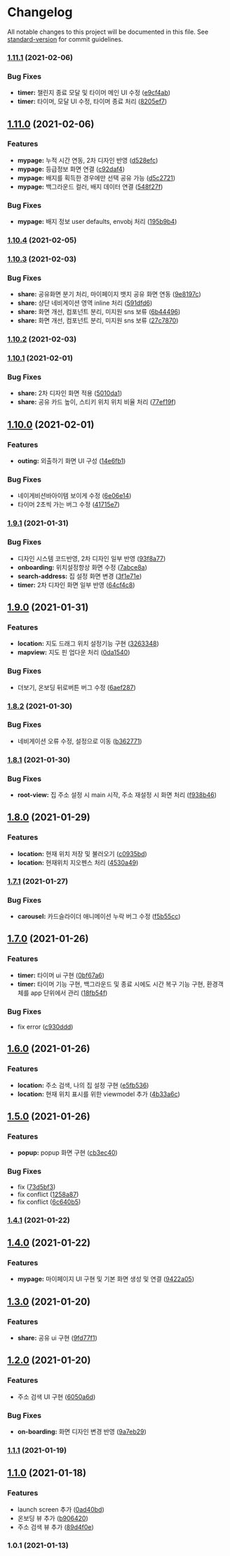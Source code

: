 # Changelog

All notable changes to this project will be documented in this file. See [standard-version](https://github.com/conventional-changelog/standard-version) for commit guidelines.

### [1.11.1](https://github.com/Nexters/Sticky_iOS/compare/v1.11.0...v1.11.1) (2021-02-06)


### Bug Fixes

* **timer:** 챌린지 종료 모달 및 타이머 메인 UI 수정 ([e9cf4ab](https://github.com/Nexters/Sticky_iOS/commit/e9cf4ab6682eb72cb9b5bc66e90c9e2c9bc9b8de))
* **timer:** 타이머, 모달 UI 수정, 타이머 종료 처리 ([8205ef7](https://github.com/Nexters/Sticky_iOS/commit/8205ef7413c816b1e892cd179a9760a1c7d07fc9))

## [1.11.0](https://github.com/Nexters/Sticky_iOS/compare/v1.10.4...v1.11.0) (2021-02-06)


### Features

* **mypage:** 누적 시간 연동, 2차 디자인 반영 ([d528efc](https://github.com/Nexters/Sticky_iOS/commit/d528efc1252f8b5403c484409664703db1456c3b))
* **mypage:** 등급정보 화면 연결 ([c92daf4](https://github.com/Nexters/Sticky_iOS/commit/c92daf453fbbd91fd00dbfa18ff7dc10bbb09643))
* **mypage:** 배지를 획득한 경우에만 선택 공유 가능 ([d5c2721](https://github.com/Nexters/Sticky_iOS/commit/d5c2721792464b09c42ed846582effca8b9aa97d))
* **mypage:** 백그라운드 컬러, 배지 데이터 연결 ([548f27f](https://github.com/Nexters/Sticky_iOS/commit/548f27fe9edd6141fd21b304d1e5d0bf8f180e1f))


### Bug Fixes

* **mypage:** 배지 정보 user defaults, envobj 처리 ([195b9b4](https://github.com/Nexters/Sticky_iOS/commit/195b9b463f777cb8ebcf1ff88bf935aa8aa4081c))

### [1.10.4](https://github.com/Nexters/Sticky_iOS/compare/v1.10.3...v1.10.4) (2021-02-05)

### [1.10.3](https://github.com/Nexters/Sticky_iOS/compare/v1.10.2...v1.10.3) (2021-02-03)


### Bug Fixes

* **share:** 공유화면 분기 처리, 마이페이지 뱃지 공유 화면 연동 ([9e8197c](https://github.com/Nexters/Sticky_iOS/commit/9e8197c30bb709f086cef160de34b77ab6ad8ec8))
* **share:** 상단 네비게이션 영역 inline 처리 ([591dfd6](https://github.com/Nexters/Sticky_iOS/commit/591dfd696e4ff2b63246b4a2104396c3ebab7fa6))
* **share:** 화면 개선, 컴포넌트 분리, 미지원 sns 보류 ([6b44496](https://github.com/Nexters/Sticky_iOS/commit/6b4449638968cab15db1e555a160e91fcf45a8ae))
* **share:** 화면 개선, 컴포넌트 분리, 미지원 sns 보류 ([27c7870](https://github.com/Nexters/Sticky_iOS/commit/27c78703ed3622cb863194722d01832b686acc6f))

### [1.10.2](https://github.com/Nexters/Sticky_iOS/compare/v1.10.1...v1.10.2) (2021-02-03)

### [1.10.1](https://github.com/Nexters/Sticky_iOS/compare/v1.10.0...v1.10.1) (2021-02-01)


### Bug Fixes

* **share:** 2차 디자인 화면 적용 ([5010da1](https://github.com/Nexters/Sticky_iOS/commit/5010da139a6016c77d8e17586a887a2a1eeb8ee3))
* **share:** 공유 카드 높이, 스티키 위치 위치 비율 처리 ([77ef19f](https://github.com/Nexters/Sticky_iOS/commit/77ef19fda1ff58cf3656d124ba89f166ddb0a9db))

## [1.10.0](https://github.com/Nexters/Sticky_iOS/compare/v1.9.1...v1.10.0) (2021-02-01)


### Features

* **outing:** 외출하기 화면 UI 구성 ([14e6fb1](https://github.com/Nexters/Sticky_iOS/commit/14e6fb10585c9505431676e71bf1c624dce3975a))


### Bug Fixes

* 네이게비션바아이템 보이게 수정 ([6e06e14](https://github.com/Nexters/Sticky_iOS/commit/6e06e1444c90073d03e2227e2fc7085f4858fc56))
* 타이머 2초씩 가는 버그 수정 ([41715e7](https://github.com/Nexters/Sticky_iOS/commit/41715e765aa89aef9fa051df79aa11615ef2678f))

### [1.9.1](https://github.com/Nexters/Sticky_iOS/compare/v1.9.0...v1.9.1) (2021-01-31)


### Bug Fixes

* 디자인 시스템 코드반영, 2차 디자인 일부 반영 ([93f8a77](https://github.com/Nexters/Sticky_iOS/commit/93f8a775a430d1397c77ff3925d00473f3dfe6dc))
* **onboarding:** 위치설정항상 화면 수정 ([7abce8a](https://github.com/Nexters/Sticky_iOS/commit/7abce8acdbe15ee41aa13cea1cb97268ba0a98da))
* **search-address:** 집 설정 화면 변경 ([3f1e71e](https://github.com/Nexters/Sticky_iOS/commit/3f1e71ee563ec11a890f9730c5d79bf6ea7fa51f))
* **timer:** 2차 디자인 화면 일부 반영 ([64cf4c8](https://github.com/Nexters/Sticky_iOS/commit/64cf4c84be7fe562e08010ac7b4108648bbbe5cf))

## [1.9.0](https://github.com/Nexters/Sticky_iOS/compare/v1.8.2...v1.9.0) (2021-01-31)


### Features

* **location:** 지도 드래그 위치 설정기능 구현 ([3263348](https://github.com/Nexters/Sticky_iOS/commit/3263348f6be03b907fa3a5580e4252cb9c589fa2))
* **mapview:** 지도 핀 업다운 처리 ([0da1540](https://github.com/Nexters/Sticky_iOS/commit/0da1540cb3c28281b3f019fd975fef2804087e68))


### Bug Fixes

* 더보기, 온보딩 뒤로버튼 버그 수정 ([6aef287](https://github.com/Nexters/Sticky_iOS/commit/6aef2871112ff48b2d77fc558674760f2354cbfe))

### [1.8.2](https://github.com/Nexters/Sticky_iOS/compare/v1.8.1...v1.8.2) (2021-01-30)


### Bug Fixes

* 네비게이션 오류 수정, 설정으로 이동 ([b362771](https://github.com/Nexters/Sticky_iOS/commit/b362771453c38bc5f2766ed3077cbd09326ee47f))

### [1.8.1](https://github.com/Nexters/Sticky_iOS/compare/v1.8.0...v1.8.1) (2021-01-30)


### Bug Fixes

* **root-view:** 집 주소 설정 시 main 시작, 주소 재설정 시 화면 처리 ([f938b46](https://github.com/Nexters/Sticky_iOS/commit/f938b4636961d7b1595c8061221980e2e4dffe47))

## [1.8.0](https://github.com/Nexters/Sticky_iOS/compare/v1.7.1...v1.8.0) (2021-01-29)


### Features

* **location:** 현재 위치 저장 및 불러오기 ([c0935bd](https://github.com/Nexters/Sticky_iOS/commit/c0935bdbd180cf830ab2ad87622a9e9105bcf4db))
* **location:** 현재위치 지오펜스 처리 ([4530a49](https://github.com/Nexters/Sticky_iOS/commit/4530a49673ee1cf4a259f125cbc7256bf8617b71))

### [1.7.1](https://github.com/Nexters/Sticky_iOS/compare/v1.7.0...v1.7.1) (2021-01-27)


### Bug Fixes

* **carousel:** 카드슬라이더 애니메이션 누락 버그 수정 ([f5b55cc](https://github.com/Nexters/Sticky_iOS/commit/f5b55cc61751ae12b47c1200086e39435d55282d))

## [1.7.0](https://github.com/Nexters/Sticky_iOS/compare/v1.6.0...v1.7.0) (2021-01-26)


### Features

* **timer:** 타이머 ui 구현 ([0bf67a6](https://github.com/Nexters/Sticky_iOS/commit/0bf67a651d626da87d87e69ca3cee2cf11a6d09a))
* **timer:** 타이머 기능 구현, 백그라운드 및 종료 시에도 시간 복구 기능 구현, 환경객체를 app 단위에서 관리 ([18fb54f](https://github.com/Nexters/Sticky_iOS/commit/18fb54fb23dd5ea03a1af21ed09e048ede42229a))


### Bug Fixes

* fix error ([c930ddd](https://github.com/Nexters/Sticky_iOS/commit/c930ddd75f75cea5aef8f3e0ac2e46ab0e46a58b))

## [1.6.0](https://github.com/Nexters/Sticky_iOS/compare/v1.5.0...v1.6.0) (2021-01-26)


### Features

* **location:** 주소 검색, 나의 집 설정 구현 ([e5fb536](https://github.com/Nexters/Sticky_iOS/commit/e5fb53650699818f9733c5b17892f70946290fdb))
* **location:** 현재 위치 표시를 위한 viewmodel 추가 ([4b33a6c](https://github.com/Nexters/Sticky_iOS/commit/4b33a6c4e6fc6c0da0a90c9e1869631da2d94cfb))

## [1.5.0](https://github.com/Nexters/Sticky_iOS/compare/v1.4.1...v1.5.0) (2021-01-26)


### Features

* **popup:** popup 화면 구현 ([cb3ec40](https://github.com/Nexters/Sticky_iOS/commit/cb3ec40e7055ff83af3dfc655b9392221d64d9bd))


### Bug Fixes

* fix ([73d5bf3](https://github.com/Nexters/Sticky_iOS/commit/73d5bf392987d853600cf6bcb0ad3b6edaa9c4af))
* fix conflict ([1258a87](https://github.com/Nexters/Sticky_iOS/commit/1258a876d3cf15c35fafc1bb152b594311df97b8))
* fix conflict ([6c640b5](https://github.com/Nexters/Sticky_iOS/commit/6c640b5cae4e230239dc90b7a293cd899a379de8))

### [1.4.1](https://github.com/Nexters/Sticky_iOS/compare/v1.4.0...v1.4.1) (2021-01-22)

## [1.4.0](https://github.com/Nexters/Sticky_iOS/compare/v1.3.0...v1.4.0) (2021-01-22)


### Features

* **mypage:** 마이페이지 UI 구현 및 기본 화면 생성 및 연결 ([9422a05](https://github.com/Nexters/Sticky_iOS/commit/9422a05a9b8cde7fefad8248bc8c169fef12b53d))

## [1.3.0](https://github.com/Nexters/Sticky_iOS/compare/v1.2.0...v1.3.0) (2021-01-20)


### Features

* **share:** 공유 ui 구현 ([9fd77f1](https://github.com/Nexters/Sticky_iOS/commit/9fd77f1b37614ee4e44921f66a7cb6c38c6e8536))

## [1.2.0](https://github.com/Nexters/Sticky_iOS/compare/v1.1.1...v1.2.0) (2021-01-20)


### Features

* 주소 검색 UI 구현 ([6050a6d](https://github.com/Nexters/Sticky_iOS/commit/6050a6d8266e5a3236fea12cdc2fda8f30223842))


### Bug Fixes

* **on-boarding:** 화면 디자인 변경 반영 ([9a7eb29](https://github.com/Nexters/Sticky_iOS/commit/9a7eb29ad987f90ff79ad31ea2ee4eedd2822d24))

### [1.1.1](https://github.com/Nexters/Sticky_iOS/compare/v1.1.0...v1.1.1) (2021-01-19)

## [1.1.0](https://github.com/Nexters/Sticky_iOS/compare/v1.0.1...v1.1.0) (2021-01-18)


### Features

* launch screen 추가 ([0ad40bd](https://github.com/Nexters/Sticky_iOS/commit/0ad40bd1521857578f00f9c2a457ba0f1ab3b38e))
* 온보딩 뷰 추가 ([b906420](https://github.com/Nexters/Sticky_iOS/commit/b90642015ee5b3259b4a08fcc3441cf404c97d3e))
* 주소 검색 뷰 추가 ([89d4f0e](https://github.com/Nexters/Sticky_iOS/commit/89d4f0ea69ad1a7faf50e554488c4c67755f46d0))

### 1.0.1 (2021-01-13)

